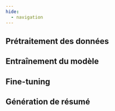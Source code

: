 ```yaml
---
hide:
  - navigation
---
```


## **Prétraitement des données**



## **Entraînement du modèle**



## **Fine-tuning**



## **Génération de résumé**

